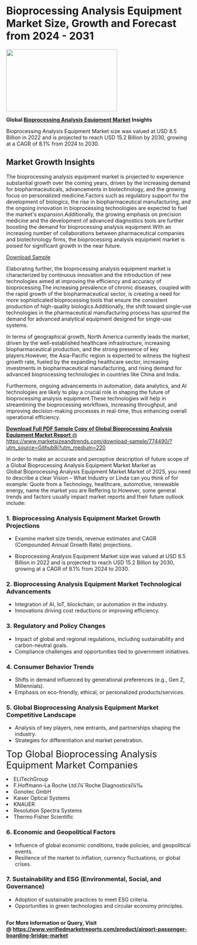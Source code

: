 <H1>Bioprocessing Analysis Equipment Market Size, Growth and Forecast from 2024 - 2031</H1><img class="aligncenter size-medium wp-image-584254" src="https://thirdeyenews.in/wp-content/uploads/2024/09/Global-Market-Research-300x168.jpeg" alt="" width="300" height="168" /><p><strong>Global&nbsp;<a href="https://www.marketsizeandtrends.com/download-sample/774490/?utm_source=Github8j?utm_medium=220">Bioprocessing Analysis Equipment Market</a> Insights</strong></p><p>Bioprocessing Analysis Equipment Market size was valued at USD 8.5 Billion in 2022 and is projected to reach USD 15.2 Billion by 2030, growing at a CAGR of 8.1% from 2024 to 2030.</p><p><h2>Market Growth Insights</h2> <p>The bioprocessing analysis equipment market is projected to experience substantial growth over the coming years, driven by the increasing demand for biopharmaceuticals, advancements in biotechnology, and the growing focus on personalized medicine.Factors such as regulatory support for the development of biologics, the rise in biopharmaceutical manufacturing, and the ongoing innovation in bioprocessing technologies are expected to fuel the market's expansion.Additionally, the growing emphasis on precision medicine and the development of advanced diagnostics tools are further boosting the demand for bioprocessing analysis equipment.With an increasing number of collaborations between pharmaceutical companies and biotechnology firms, the bioprocessing analysis equipment market is poised for significant growth in the near future.</p> <p><a href="#sample-download">Download Sample</a></p> <p>Elaborating further, the bioprocessing analysis equipment market is characterized by continuous innovation and the introduction of new technologies aimed at improving the efficiency and accuracy of bioprocessing.The increasing prevalence of chronic diseases, coupled with the rapid growth of the biopharmaceutical sector, is creating a need for more sophisticated bioprocessing tools that ensure the consistent production of high-quality biologics.Additionally, the shift toward single-use technologies in the pharmaceutical manufacturing process has spurred the demand for advanced analytical equipment designed for single-use systems.</p> <p>In terms of geographical growth, North America currently leads the market, driven by the well-established healthcare infrastructure, increasing biopharmaceutical production, and the strong presence of key players.However, the Asia-Pacific region is expected to witness the highest growth rate, fueled by the expanding healthcare sector, increasing investments in biopharmaceutical manufacturing, and rising demand for advanced bioprocessing technologies in countries like China and India.</p> <p>Furthermore, ongoing advancements in automation, data analytics, and AI technologies are likely to play a crucial role in shaping the future of bioprocessing analysis equipment.These technologies will help in streamlining the bioprocessing workflows, increasing throughput, and improving decision-making processes in real-time, thus enhancing overall operational efficiency.</p> <p><a href="#more-info"></p><p><span class=""><strong>Download Full PDF Sample Copy of Global Bioprocessing Analysis Equipment Market Report</strong> @ <a href="https://www.marketsizeandtrends.com/download-sample/774490/?utm_source=Github8j?utm_medium=220" target="_blank">https://www.marketsizeandtrends.com/download-sample/774490/?utm_source=Github8j?utm_medium=220</a></span></p><p>In order to make an accurate and perceptive description of future scope of a Global&nbsp;Bioprocessing Analysis Equipment Market Market as Global&nbsp;Bioprocessing Analysis Equipment Market Market of 2025, you need to describe a clear Vision &ndash; What Industry or Linda can you think of for example: Quote from a Technology, healthcare, automotive, renewable energy, name the market you are Reffering to.However, some general trends and factors usually impact market reports and their future outlook include:</p><h3>1.&nbsp;<strong>Bioprocessing Analysis Equipment Market Growth Projections</strong></h3><ul><li>Examine market size trends, revenue estimates and CAGR (Compounded Annual Growth Rate) projections.</li><li><p>Bioprocessing Analysis Equipment Market size was valued at USD 8.5 Billion in 2022 and is projected to reach USD 15.2 Billion by 2030, growing at a CAGR of 8.1% from 2024 to 2030.</p></li></ul><h3>2.&nbsp;<strong>Bioprocessing Analysis Equipment Market Technological Advancements</strong></h3><ul><li>Integration of AI, IoT, blockchain, or automation in the industry.</li><li>Innovations driving cost reductions or improving efficiency.</li></ul><h3>3.&nbsp;<strong>Regulatory and Policy Changes</strong></h3><ul><li>Impact of global and regional regulations, including sustainability and carbon-neutral goals.</li><li>Compliance challenges and opportunities tied to government initiatives.</li></ul><h3>4.&nbsp;<strong>Consumer Behavior Trends</strong></h3><ul><li>Shifts in demand influenced by generational preferences (e.g., Gen Z, Millennials).</li><li>Emphasis on eco-friendly, ethical, or personalized products/services.</li></ul><h3>5.&nbsp;<strong>Global Bioprocessing Analysis Equipment Market Competitive Landscape</strong></h3><ul><li>Analysis of key players, new entrants, and partnerships shaping the industry.</li><li>Strategies for differentiation and market penetration.</li></ul><p data-pm-slice="1 1 []"><span style="color: inherit; font-family: inherit; font-size: 25px;">Top Global Bioprocessing Analysis Equipment Market Companies</span></p><div class="" data-test-id=""><p><li>ELITechGroup</li><li> F.Hoffmann-La Roche Ltd.ï¼ˆRoche Diagnosticsï¼‰</li><li> Gonotec GmbH</li><li> Kaiser Optical Systems</li><li> KNAUER</li><li> Resolution Spectra Systems</li><li> Thermo Fisher Scientific</li></p></div><h3>6.&nbsp;<strong>Economic and Geopolitical Factors</strong></h3><ul><li>Influence of global economic conditions, trade policies, and geopolitical events.</li><li>Resilience of the market to inflation, currency fluctuations, or global crises.</li></ul><h3>7.&nbsp;<strong>Sustainability and ESG (Environmental, Social, and Governance)</strong></h3><ul><li>Adoption of sustainable practices to meet ESG criteria.</li><li>Opportunities in green technologies and circular economy principles.</li></ul><h2><strong style="font-size: 14px;">For More Information or Query, Visit @&nbsp;</strong><a style="background-color: #ffffff; font-size: 14px;" href="https://www.marketsizeandtrends.com/report/bioprocessing-analysis-equipment-market/" target="_blank">https://www.verifiedmarketreports.com/product/airport-passenger-boarding-bridge-market</a></h2>